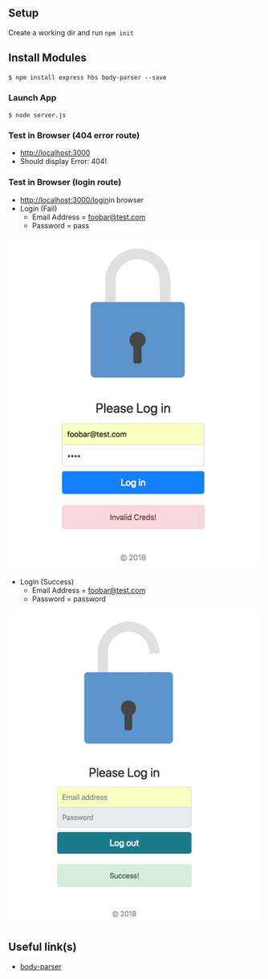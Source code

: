 ## Setup
Create a working dir and run ```npm init```


## Install Modules
```
$ npm install express hbs body-parser --save
```

### Launch App
```
$ node server.js
```


### Test in Browser (404 error route)
+ [http://localhost:3000](http://localhost:3000)
+ Should display Error: 404!


### Test in Browser (login route)
+ [http://localhost:3000/login](http://localhost:3000/login)in browser
+ Login (Fail)
    + Email Address = foobar@test.com
    + Password = pass

![Screen Shot](img/img_1.png?raw=true "Screen Shot")

+ Login (Success)
    + Email Address = foobar@test.com
    + Password = password

![Screen Shot](img/img_2.png?raw=true "Screen Shot")

## Useful link(s)
* [body-parser](https://www.npmjs.com/package/body-parser)
 